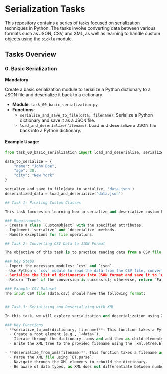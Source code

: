 # Serialization Tasks

This repository contains a series of tasks focused on serialization techniques in Python. The tasks involve converting data between various formats such as JSON, CSV, and XML, as well as learning to handle custom objects using the `pickle` module.

## Tasks Overview

### 0. Basic Serialization
**Mandatory**

Create a basic serialization module to serialize a Python dictionary to a JSON file and deserialize it back to a dictionary.

- **Module**: `task_00_basic_serialization.py`
- **Functions**:
  - `serialize_and_save_to_file(data, filename)`: Serialize a Python dictionary and save it as a JSON file.
  - `load_and_deserialize(filename)`: Load and deserialize a JSON file back into a Python dictionary.

#### Example Usage:
```python
from task_00_basic_serialization import load_and_deserialize, serialize_and_save_to_file

data_to_serialize = {
    "name": "John Doe",
    "age": 30,
    "city": "New York"
}

serialize_and_save_to_file(data_to_serialize, 'data.json')
deserialized_data = load_and_deserialize('data.json')

## Task 1: Pickling Custom Classes

This task focuses on learning how to serialize and deserialize custom Python objects using the `pickle` module. You will create a custom class named `CustomObject` with attributes `name`, `age`, and `is_student`. The class will include a method to display its attributes, as well as methods for serialization and deserialization. The serialization method will save the object to a file, while the deserialization method will load the object from a file, handling any potential exceptions gracefully.

### Requirements
- Create a class `CustomObject` with the specified attributes.
- Implement `serialize` and `deserialize` methods.
- Handle exceptions for file operations.

## Task 2: Converting CSV Data to JSON Format

The objective of this task is to practice reading data from a CSV file and converting it into JSON format using serialization techniques. You will implement a function called `convert_csv_to_json`, which will take the name of a CSV file as input and write the corresponding JSON data to a file named `data.json`.

### Key Steps
- Import the necessary modules: `csv` and `json`.
- Use Python's `csv` module to read the data from the CSV file, converting each row into a dictionary with the `DictReader` class.
- Serialize the list of dictionaries into JSON format and save it to `data.json`.
- Return `True` if the conversion is successful; otherwise, return `False` if an exception occurs, such as file not found.

### Example CSV Dataset
The input CSV file (data.csv) should have the following format:


## Task 3: Serializing and Deserializing with XML

In this task, we will explore serialization and deserialization using XML as an alternative to JSON. You will implement two main functions: `serialize_to_xml` and `deserialize_from_xml`.

### Key Functions
- **serialize_to_xml(dictionary, filename)**: This function takes a Python dictionary and a filename as parameters. It serializes the dictionary into XML format and saves it to the specified filename.
  - Create a root element (e.g., `<data>`).
  - Iterate through the dictionary items and add them as child elements to the root.
  - Write the XML tree to the provided filename using the `xml.etree.ElementTree` module.

- **deserialize_from_xml(filename)**: This function takes a filename as its parameter, reads the XML data from that file, and reconstructs a Python dictionary from it.
  - Parse the XML file using `ET.parse`.
  - Navigate through the XML elements to rebuild the dictionary.
  - Be aware of data types, as XML does not differentiate between numbers and strings like Python.

